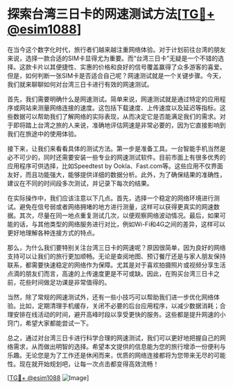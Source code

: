 # 探索台湾三日卡的网速测试方法[[TG💪+ @esim1088](https://t.me/s/esim1088)]

在当今这个数字化时代，旅行者们越来越注重网络体验。对于计划前往台湾的朋友来说，选择一款合适的SIM卡显得尤为重要。而“台湾三日卡”无疑是一个不错的选择。这款卡片以其便捷性、实惠的价格和良好的信号覆盖赢得了众多游客的喜爱。但是，如何判断一张SIM卡是否适合自己呢？网速测试就是一个关键步骤。今天，我们就来聊聊如何对台湾三日卡进行有效的网速测试。

首先，我们需要明确什么是网速测试。简单来说，网速测试就是通过特定的应用程序或网站来测量网络连接的速度。这包括下载速度、上传速度以及延迟等指标。这些数据可以帮助我们了解网络的实际表现，从而决定它是否能满足我们的需求。对于即将踏上台湾之旅的人来说，准确地评估网速是非常必要的，因为它直接影响到我们在旅途中的使用体验。

接下来，让我们来看看具体的测试方法。第一步是准备工具。一台智能手机当然是必不可少的，同时还需要安装一些专业的网速测试软件。目前市面上有很多优秀的应用程序可供选择，比如Speedtest by Ookla、Fast.com等。这些应用不仅界面友好，而且功能强大，能够提供详细的数据分析。此外，为了确保结果的准确性，建议在不同的时间段多次测试，并记录下每次的结果。

在实际操作中，我们应该注意以下几点。首先，选择一个稳定的网络环境进行测试。避免在信号弱或者网络拥堵的地方进行测量，这样可以获得更真实的网速数据。其次，尽量在同一地点重复测试几次，以便观察网络波动情况。最后，如果可能的话，与其他类型的网络服务进行对比，例如Wi-Fi和4G之间的差异，这样可以更好地理解各种连接方式的特点。

那么，为什么我们要特别关注台湾三日卡的网速呢？原因很简单，因为良好的网络支持可以让我们的旅行更加顺畅。无论是查阅地图、预订餐厅还是与家人朋友保持联系，都需要快速稳定的网络作为保障。尤其是对于喜欢拍摄照片或视频分享生活点滴的朋友们而言，高速的上传速度更是不可或缺。因此，在购买台湾三日卡之前，花些时间做足功课是非常值得的。

当然，除了常规的网速测试外，还有一些小技巧可以帮助我们进一步优化网络体验。比如，定期清理手机缓存，关闭不必要的后台应用程序，以减少数据消耗；合理安排在线活动的时间，避开高峰时段以享受更快的服务。这些都是提升网速的小窍门，希望大家都能尝试一下。

总之，通过对台湾三日卡进行科学合理的网速测试，我们可以更好地把握自己的网络需求，从而做出明智的选择。希望本文提供的信息能为您的旅行增添一份便利与乐趣。无论您是为了工作还是休闲而来，优质的网络连接都将为您带来无尽的可能性。现在就开始规划吧，让每一次点击都变得高效流畅！

[[TG💪+ @esim1088](https://t.me/s/esim1088) ![Image](https://i.postimg.cc/4NQfJmqS/Snipaste-2025-05-13-00-14-12.png)]
